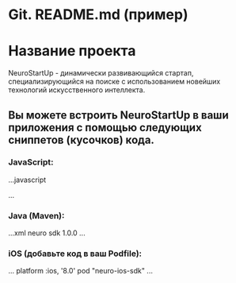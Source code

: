 # Git. README.md (пример)

# Название проекта

NeuroStartUp - динамически развивающийся стартап, специализирующийся на поиске с использованием новейших технологий искусственного интеллекта.

## Вы можете встроить NeuroStartUp в ваши приложения с помощью следующих сниппетов (кусочков) кода.

### JavaScript:

...javascript
<script src="https://localhost/neuro.sdk.min.js"></script>
...

### Java (Maven):

...xml
<dependency>
  <groupId>neuro</groupId>
  <artifactId>sdk</artifactId>
  <version>1.0.0</version>
</dependency>
...

### iOS (добавьте код в ваш Podfile):

...
platform :ios, '8.0'
pod "neuro-ios-sdk"
...
